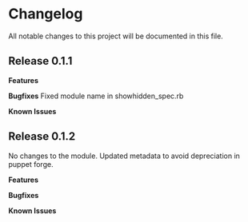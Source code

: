# Changelog

All notable changes to this project will be documented in this file.

## Release 0.1.1

**Features**

**Bugfixes**
Fixed module name in showhidden_spec.rb

**Known Issues**

## Release 0.1.2

No changes to the module. Updated metadata to avoid depreciation in puppet forge.

**Features**

**Bugfixes**

**Known Issues**
